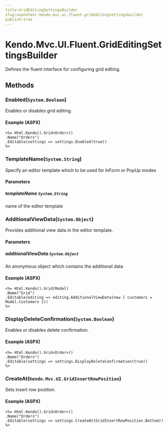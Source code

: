 ```yaml
---
title:GridEditingSettingsBuilder
slug:aspnetmvc-kendo.mvc.ui.fluent.grideditingsettingsbuilder
publish:true
---
```


# Kendo.Mvc.UI.Fluent.GridEditingSettingsBuilder
Defines the fluent interface for configuring grid editing.



## Methods

### Enabled(`System.Boolean`)
Enables or disables grid editing.




#### Example (ASPX)
    <%= Html.Kendo().Grid<Order>()
    .Name("Orders")
    .Editable(settings => settings.Enabled(true))
    %>


### TemplateName(`System.String`)
Specify an editor template which to be used for InForm or PopUp modes


#### Parameters

##### templateName `System.String`
name of the editor template





### AdditionalViewData(`System.Object`)
Provides additional view data in the editor template.


#### Parameters

##### additionalViewData `System.Object`
An anonymous object which contains the additional data




#### Example (ASPX)
    <%= Html.Kendo().Grid(Model)
    .Name("Grid")
    .Editable(editing => editing.AdditionalViewData(new { customers = Model.Customers }))
    %>


### DisplayDeleteConfirmation(`System.Boolean`)
Enables or disables delete confirmation.




#### Example (ASPX)
    <%= Html.Kendo().Grid<Order>()
    .Name("Orders")
    .Editable(settings => settings.DisplayDeleteConfirmation(true))
    %>


### CreateAt(`Kendo.Mvc.UI.GridInsertRowPosition`)
Sets insert row position.




#### Example (ASPX)
    <%= Html.Kendo().Grid<Order>()
    .Name("Orders")
    .Editable(settings => settings.CreateAt(GridInsertRowPosition.Bottom))
    %>



 
